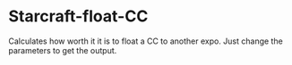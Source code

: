 # Starcraft-float-CC
Calculates how worth it it is to float a CC to another expo.
Just change the parameters to get the output.
